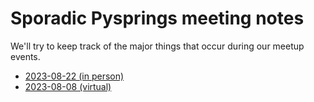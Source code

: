 # Sporadic Pysprings meeting notes

We'll try to keep track of the major things that occur during our meetup events.

* [2023-08-22 (in person)](./meetings/2023-08-22.md)
* [2023-08-08 (virtual)](./meetings/2023-08-08.md)
